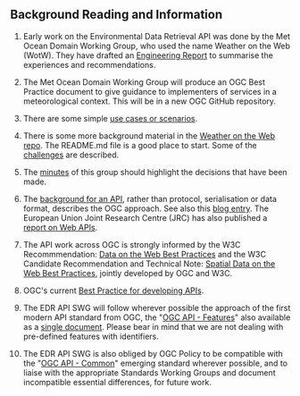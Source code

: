 ## Background Reading and Information ##

1. Early work on the Environmental Data Retrieval API was done by the Met Ocean Domain Working Group, who used the name Weather on the Web (WotW). They have drafted an [Engineering Report](https://github.com/opengeospatial/Weather-on-the-Web-ER) to summarise the experiences and recommendations.

2. The Met Ocean Domain Working Group will produce an OGC Best Practice document to give guidance to implementers of services in a meteorological context. This will be in a new OGC GitHub repository.

3. There are some simple [use cases or scenarios](https://github.com/opengeospatial/Environmental-Data-Retrieval-API/tree/master/use-cases). 

4. There is some more background material in the [Weather on the Web repo](https://github.com/opengeospatial/weather-on-the-web). The README.md file is a good place to start. Some of the [challenges](https://github.com/opengeospatial/Weather-on-the-Web-ER/blob/master/7-challenges.adoc) are described.

5. The [minutes](https://github.com/opengeospatial/Environmental-Data-Retrieval-API/wiki) of this group should highlight the decisions that have been made.

6. The [background for an API](https://docs.opengeospatial.org/wp/16-019r4/16-019r4.html), rather than protocol, serialisation or data format, describes the OGC approach. See also this [blog entry](https://www.opengeospatial.org/blog/2996). The European Union Joint Research Centre (JRC) has also published a [report on Web APIs](https://op.europa.eu/en/publication-detail/-/publication/7144b6b0-0cf9-11ea-8c1f-01aa75ed71a1/language-en).

7. The API work across OGC is strongly informed by the W3C Recommmendation: [Data on the Web Best Practices](https://www.w3.org/TR/dwbp/) and the W3C Candidate Recommendation and Technical Note: [Spatial Data on the Web Best Practices](https://www.w3.org/TR/sdw-bp/), jointly developed by OGC and W3C.

8. OGC's current [Best Practice for developing APIs](https://github.com/opengeospatial/OGC-Web-API-Guidelines).

9. The EDR API SWG will follow wherever possible the approach of the first modern API standard from OGC, the "[OGC API - Features](https://github.com/opengeospatial/ogcapi-features)" also available as a [single document](https://docs.opengeospatial.org/is/17-069r3/17-069r3.html). Please bear in mind that we are not dealing with pre-defined features with identifiers.

10. The EDR API SWG is also obliged by OGC Policy to be compatible with the "[OGC API - Common](https://github.com/opengeospatial/oapi_common)" emerging standard wherever possible, and to liaise with the appropriate Standards Working Groups and document incompatible essential differences, for future work.
